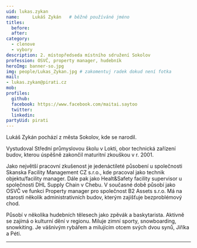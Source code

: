 ```yaml
---
uid: lukas.zykan
name:     Lukáš Zykán  	# běžně používáné jméno
titles:
  before:
  after:
category:
  - clenove
  - vybory
description: 2. místopředseda místního sdružení Sokolov
profession: OSVČ, property manager, hudebník
heroImg: banner-so.jpg
img: people/Lukas_Zykan.jpg # zakomentuj radek dokud není fotka
mail:
- lukas.zykan@pirati.cz
mob:
profiles:
  github:
  facebook: https://www.facebook.com/maitai.saytoo
  twitter:
  linkedin:
partyUid: pirati
---
```


Lukáš Zykán pochází z města Sokolov, kde se narodil.  
  
Vystudoval Střední průmyslovou školu v Lokti, obor technická zařízení budov, kterou úspěšně zakončil maturitní zkouškou v r. 2001.  
  
Jako největší pracovní zkušenost je jedenáctileté působení u společnosti Skanska Facility Management CZ s.r.o., kde pracoval jako technik objektu/facility manager. Dále pak jako Healt&Safety facility supervisor u společnosti DHL Supply Chain v Chebu. V současné době působí jako OSVČ ve funkci Property manager pro společnost B2 Assets s.r.o. Má na starosti několik administrativních budov, kterým zajišťuje bezproblémový chod.  
  
Působí v několika hudebních tělesech jako zpěvák a baskytarista. Aktivně se zajímá o kulturní dění v regionu. Miluje zimní sporty, snowboarding, snowkiting. Je vášnivým rybářem a milujícím otcem svých dvou synů, Jiříka a Péti.

---
